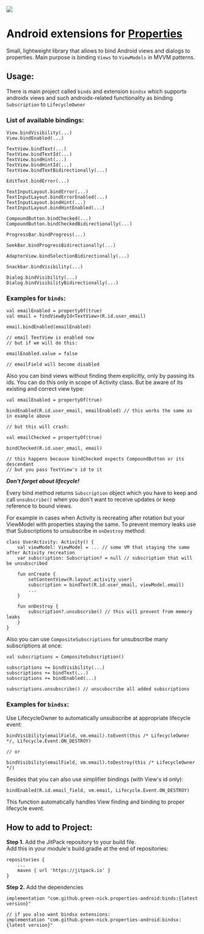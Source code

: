[![](https://jitpack.io/v/green-nick/properties-android.svg)](https://jitpack.io/#green-nick/properties-android)
# Android extensions for [Properties](https://github.com/green-nick/properties)
Small, lightweight library that allows to bind Android views and dialogs to properties.
Main purpose is binding `Views` to `ViewModels` in MVVM patterns.

## Usage:
There is main project called `binds` and extension `bindsx` 
which supports androidx views and 
such androidx-related functionality as binding `Subscription` to `LifecycleOwner`
### List of available bindings:
```
View.bindVisibility(...)
View.bindEnabled(...)

TextView.bindText(...)
TextView.bindTextId(...)
TextView.bindHint(...)
TextView.bindHintId(...)
TextView.bindTextBidirectionally(...)

EditText.bindError(...)

TextInputLayout.bindError(...)
TextInputLayout.bindErrorEnabled(...)
TextInputLayout.bindHint(...)
TextInputLayout.bindHintEnabled(...)

CompoundButton.bindChecked(...)
CompoundButton.bindCheckedBidirectionally(...)

ProgressBar.bindProgress(...)

SeekBar.bindProgressBidirectionally(...)

AdapterView.bindSelectionBidirectionally(...)

Snackbar.bindVisibility(...)

Dialog.bindVisibility(...)
Dialog.bindVisibilityBidirectionally(...)

```
### Examples for `binds`:
```
val emailEnabled = propertyOf(true)
val email = findViewById<TextView>(R.id.user_email)

email.bindEnabled(emailEnabled)

// email TextView is enabled now
// but if we will do this:

emailEnabled.value = false

// emailField will become disabled
```
Also you can bind views without finding them explicitly, only by passing its ids.
You can do this only in scope of Activity class.
But be aware of its existing and correct view type:
```
val emailEnabled = propertyOf(true)

bindEnabled(R.id.user_email, emailEnabled) // this works the same as in example above

// but this will crash:

val emailChecked = propertyOf(true)

bindChecked(R.id.user_email, email)

// this happens because bindChecked expects CompoundButton or its descendant
// but you pass TextView's id to it
```
***Don't forget about lifecycle!***

Every bind method returns `Subscription` object which you have to keep 
and call `unsubscribe()` when you don't want to receive updates 
or keep reference to bound views.

For example in cases when Activity is recreating after rotation 
but your ViewModel with properties staying the same.
To prevent memory leaks use that Subscriptions to unsubscribe in `onDestroy` method:
```
class UserActivity: Activity() {
    val viewModel: ViewModel = ... // some VM that staying the same after Activity recreation
    var subscription: Subscription? = null // subscription that will be unsubscribed
    
    fun onCreate {
        setContentView(R.layout.activity_user)
        subscription = bindText(R.id.user_email, viewModel.email)
        ...
    }
    
    fun onDestroy {
        subscription?.unsubscribe() // this will prevent from memory leaks
    }
}
```
Also you can use `CompositeSubscriptions` for unsubscribe many subscriptions at once:
```
val subscriptions = CompositeSubscription()

subscriptions += bindVisibility(...)
subscriptions += bindText(...)
subscriptions += bindEnabled(...)

subscriptions.unsubscribe() // unscubscribe all added subscriptions
```
### Examples for `bindsx`:
Use LifecycleOwner to automatically unsubscribe at appropriate lifecycle event:
```
bindVisibility(emailField, vm.email).toEvent(this /* LifecycleOwner */, Lifecycle.Event.ON_DESTROY)

// or

bindVisibility(emailField, vm.email).toDestroy(this /* LifecycleOwner */)
```
Besides that you can also use simplifier bindings (with View's id only):
```
bindEnabled(R.id.email_field, vm.email, Lifecycle.Event.ON_DESTROY)
```
This function automatically handles View finding and binding to proper lifecycle event.
## How to add to Project:
**Step 1.** Add the JitPack repository to your build file.  
Add this in your module's build.gradle at the end of repositories:  
```
repositories {
    ...
    maven { url 'https://jitpack.io' }
}
```
**Step 2.** Add the dependencies
```
implementation "com.github.green-nick.properties-android:binds:{latest version}"

// if you also want bindsx extensions:
implementation "com.github.green-nick.properties-android:bindsx:{latest version}"
```
